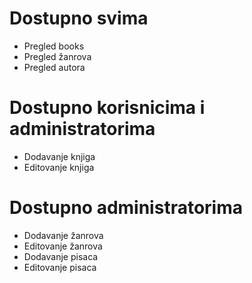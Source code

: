 # Dostupno svima

* Pregled books
* Pregled žanrova
* Pregled autora

# Dostupno korisnicima i administratorima

* Dodavanje knjiga
* Editovanje knjiga 

# Dostupno administratorima

* Dodavanje žanrova
* Editovanje žanrova
* Dodavanje pisaca
* Editovanje pisaca